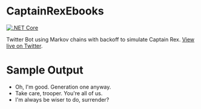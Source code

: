 # CaptainRexEbooks
[![.NET Core](https://github.com/brickman1444/CaptainRexEbooks/actions/workflows/dotnetcore.yml/badge.svg)](https://github.com/brickman1444/CaptainRexEbooks/actions/workflows/dotnetcore.yml)

Twitter Bot using Markov chains with backoff to simulate Captain Rex. [View live on Twitter](https://twitter.com/Clone_ebooks).

# Sample Output

* Oh, I'm good. Generation one anyway.
* Take care, trooper. You're all of us.
* I'm always be wiser to do, surrender?
